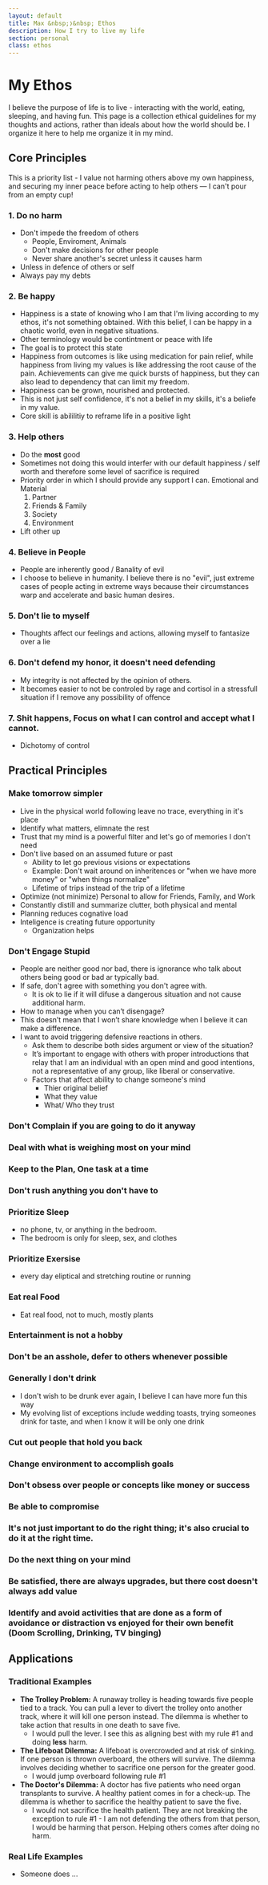```yaml
---
layout: default
title: Max &nbsp;❭&nbsp; Ethos
description: How I try to live my life
section: personal
class: ethos
---
```


<div class="article" markdown="1">

# My Ethos
I believe the purpose of life is to live - interacting with the world, eating, sleeping, and having fun. This page is a collection ethical guidelines for my thoughts and actions, rather than ideals about how the world should be. I organize it here to help me organize it in my mind.

## Core Principles
This is a priority list - I value not harming others above my own happiness, and securing my inner peace before acting to help others — I can't pour from an empty cup!
### 1. Do no harm
* Don't impede the freedom of others
    * People, Enviroment, Animals
    * Don't make decisions for other people
    * Never share another's secret unless it causes harm
* Unless in defence of others or self
* Always pay my debts
### 2. Be happy
* Happiness is a state of knowing who I am that I'm living according to my ethos, it's not something obtained. With this belief, I can be happy in a chaotic world, even in negative situations.
* Other terminology would be contintment or peace with life
* The goal is to protect this state
* Happiness from outcomes is like using medication for pain relief, while happiness from living my values is like addressing the root cause of the pain. Achievements can give me quick bursts of happiness, but they can also lead to dependency that can limit my freedom.
* Happiness can be grown, nourished and protected. 
* This is not just self confidence, it's not a belief in my skills, it's a beliefe in my value.
* Core skill is abililitiy to reframe life in a positive light
### 3. Help others
* Do the **most** good
* Sometimes not doing this would interfer with our default happiness / self worth and therefore some level of sacrifice is required
* Priority order in which I should provide any support I can. Emotional and Material
    1. Partner
    2. Friends & Family
    3. Society
    4. Environment
* Lift other up
### 4. Believe in People
* People are inherently good / Banality of evil
* I choose to believe in humanity. I believe there is no "evil", just extreme cases of people acting in extreme ways because their circumstances warp and accelerate and basic human desires.
### 5. Don't lie to myself
* Thoughts affect our feelings and actions, allowing myself to fantasize over a lie
### 6. Don't defend my honor, it doesn't need defending
* My integrity is not affected by the opinion of others.
* It becomes easier to not be controled by rage and cortisol in a stressfull situation if I remove any possibility of offence
### 7. Shit happens, Focus on what I can control and accept what I cannot.
* Dichotomy of control

## Practical Principles
### Make tomorrow simpler
* Live in the physical world following leave no trace, everything in it's place 
* Identify what matters, elimnate the rest
* Trust that my mind is a powerful filter and let's go of memories I don't need
* Don't live based on an assumed future or past
    * Ability to let go previous visions or expectations
    * Example: Don't wait around on inheritences or "when we have more money" or "when things normalize"
    * Lifetime of trips instead of the trip of a lifetime
* Optimize (not minimize) Personal to allow for Friends, Family, and Work
* Constantly distill and summarize clutter, both physical and mental
* Planning reduces cognative load
* Inteligence is creating future opportunity
    * Organization helps
### Don't Engage Stupid
* People are neither good nor bad, there is ignorance who talk about others being good or bad ar typically bad.
* If safe, don't agree with something you don't agree with.
    * It is ok to lie if it will difuse a dangerous situation and not cause additional harm.
* How to manage when you can’t disengage?
* This doesn’t mean that I won’t share knowledge when I believe it can make a difference. 
* I want to avoid triggering defensive reactions in others.
    * Ask them to describe both sides argument or view of the situation?
    * It’s important to engage with others with proper introductions that relay that I am an individual with an open mind and good intentions, not a representative of any group, like liberal or conservative.
    * Factors that affect ability to change someone's mind
        * Thier original belief
        * What they value
        * What/ Who they trust
### Don't Complain if you are going to do it anyway
### Deal with what is weighing most on your mind
### Keep to the Plan, One task at a time
### Don't rush anything you don't have to
### Prioritize Sleep
* no phone, tv, or anything in the bedroom.
* The bedroom is only for sleep, sex, and clothes
### Prioritize Exersise
* every day eliptical and stretching routine or running
### Eat real Food
* Eat real food, not to much, mostly plants
### Entertainment is not a hobby
### Don't be an asshole, defer to others whenever possible
### Generally I don't drink
* I don't wish to be drunk ever again, I believe I can have more fun this way
* My evolving list of exceptions include wedding toasts, trying someones drink for taste, and when I know it will be only one drink
### Cut out people that hold you back
### Change environment to accomplish goals
### Don't obsess  over people or concepts like money or success
### Be able to compromise
### It's not just important to do the right thing; it's also crucial to do it at the right time.
### Do the next thing on your mind
### Be satisfied, there are always upgrades, but there cost doesn't always add value
### Identify and avoid activities that are done as a form of avoidance or distraction vs enjoyed for their own benefit (Doom Scrolling, Drinking, TV binging)

## Applications
### Traditional Examples
* **The Trolley Problem:** A runaway trolley is heading towards five people tied to a track. You can pull a lever to divert the trolley onto another track, where it will kill one person instead. The dilemma is whether to take action that results in one death to save five.
    * I would pull the lever. I see this as aligning best with my rule #1 and doing **less** harm.
* **The Lifeboat Dilemma:** A lifeboat is overcrowded and at risk of sinking. If one person is thrown overboard, the others will survive. The dilemma involves deciding whether to sacrifice one person for the greater good.
    * I would jump overboard following rule #1
* **The Doctor's Dilemma:** A doctor has five patients who need organ transplants to survive. A healthy patient comes in for a check-up. The dilemma is whether to sacrifice the healthy patient to save the five.
    * I would not sacrifice the health patient. They are not breaking the exception to rule #1 - I am not defending the others from that person, I would be harming that person. Helping others comes after doing no harm.

### Real Life Examples
* Someone does ...
</div>

